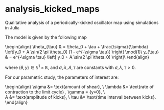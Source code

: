 # analysis_kicked_maps
Qualitative analysis of a periodically-kicked oscillator map using simulations in Julia

The model is given by the following map

\begin{align}
\theta_{\tau} & = \theta_0 + \tau + \frac{\sigma}{\lambda} \left[y_0 + A \sin(2 \pi \theta_0) (1 - e^{-\sigma \tau}) \right] \mod(1)\\
y_{\tau} & = e^{-\sigma \tau} \left[ y_0 + A \sin(2 \pi \theta_0) \right]\\
\end{align}

where $(\theta,y) \in \mathbb{S}^1 \times \mathbb{R}$, and $\sigma, \lambda, A, \tau$ are constants with $\sigma, \lambda, \tau > 0$.

For our parametric study, the parameters of interest are:

\begin{align}
\sigma &= \text{amount of shear}, \\
\lambda &= \text{rate of contraction to the limit cycle} \, \gamma = \{y=0\}, \\   
A &= \text{amplitude of kicks}, \\
\tau &= \text{time interval between kicks}.
\end{align}
